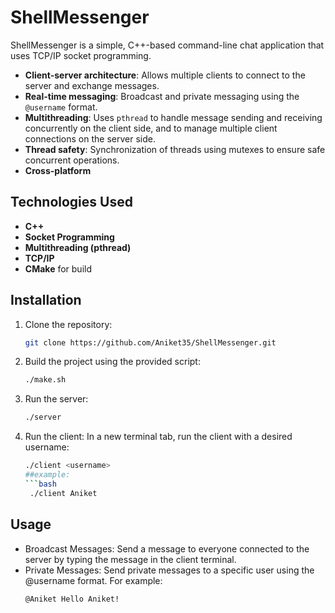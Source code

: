 # ShellMessenger

ShellMessenger is a simple, C++-based command-line chat application that uses TCP/IP socket programming.

- **Client-server architecture**: Allows multiple clients to connect to the server and exchange messages.
- **Real-time messaging**: Broadcast and private messaging using the `@username` format.
- **Multithreading**: Uses `pthread` to handle message sending and receiving concurrently on the client side, and to manage multiple client connections on the server side.
- **Thread safety**: Synchronization of threads using mutexes to ensure safe concurrent operations.
- **Cross-platform**

## Technologies Used
- **C++**
- **Socket Programming**
- **Multithreading (pthread)**
- **TCP/IP**
- **CMake** for build

## Installation

1. Clone the repository:
   ```bash
   git clone https://github.com/Aniket35/ShellMessenger.git
3. Build the project using the provided script:
   ```bash
   ./make.sh
5. Run the server:
   ```bash
   ./server
7. Run the client: In a new terminal tab, run the client with a desired username:
   ```bash
   ./client <username>
   ##example:
   ```bash
    ./client Aniket

## Usage
- Broadcast Messages: Send a message to everyone connected to the server by typing the message in the client terminal.
- Private Messages: Send private messages to a specific user using the @username format. For example:
  ```bash
  @Aniket Hello Aniket!
